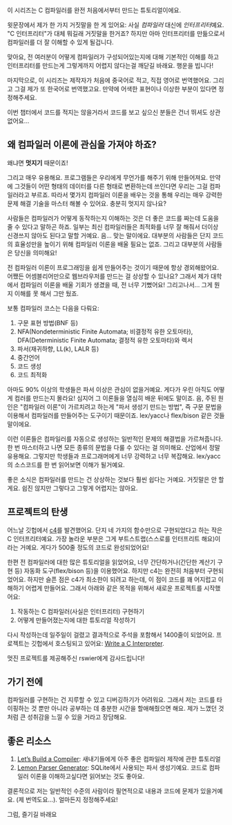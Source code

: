 이 시리즈는 C 컴파일러를 완전 처음에서부터 만드는 튜토리얼이에요.

윗문장에서 제가 한 가지 거짓말을 한 게 있어요: 사실 *컴파일러* 대신에
*인터프리터*예요. "C 인터프리터"가 대체 뭐길래 거짓말을 한거죠? 하지만 아마
인터프리터를 만듦으로서 컴파일러를 더 잘 이해할 수 있게 될겁니다.

맞아요, 전 여러분이 어떻게 컴파일러가 구성되어있는지에 대해 기본적인 이해를 하고
인터프리터를 만드는게 그렇게까지 어렵지 않다는걸 깨닫길 바래요. 행운을 빕니다!

마지막으로, 이 시리즈는 제작자가 처음에 중국어로 적고, 직접 영어로 번역했어요.
그리고 그걸 제가 또 한국어로 번역했고요. 만약에 어색한 표현이나 이상한 부분이
있다면 정정해주세요.

이번 챕터에서 코드를 적지는 않을거라서 코드를 보고 싶으신 분들은 건너 뛰셔도
상관 없어요...

## 왜 컴파일러 이론에 관심을 가져야 하죠?

왜냐면 **멋지기** 때문이죠!

그리고 매우 유용해요. 프로그램들은 우리에게 무언가를 해주기 위해 만들어져요.
만약에 그것들이 어떤 형태의 데이터를 다른 형태로 변환하는데 쓰인다면 우리는 그걸
컴파일러라고 부르죠. 따라서 몇가지 컴파일러 이론을 배우는 것을 통해 우리는
매우 강력한 문제 해결 기술을 마스터 해볼 수 있어요. 충분히 멋지지 않나요?

사람들은 컴파일러가 어떻게 동작하는지 이해하는 것은 더 좋은 코드를 짜는데 도움을
줄 수 있다고 말하곤 하죠. 일부는 최신 컴파일러들은 최적화를 너무 잘 해줘서
더이상 신경쓰지 않아도 된다고 말할 거예요. 음... 맞는 말이에요. 대부분의
사람들은 단지 코드의 효율성만을 높이기 위해 컴파일러 이론을 배울 필요는 없죠.
그리고 대부분의 사람들은 당신을 의미해요!

전 컴파일러 이론이 프로그래밍을 쉽게 만들어주는 것이기 때문에 항상 경외해왔어요.
어쨌든 어셈블리어만으로 웹브라우저를 만드는 걸 상상할 수 있나요? 그래서 제가
대학에서 컴파일러 이론을 배울 기회가 생겼을 때, 전 너무 기뻤어요!
그리고나서... 그게 뭔지 이해를 못 해서 그만 뒀죠.

보통 컴파일러 코스는 다음을 다뤄요:

1. 구문 표현 방법(BNF 등)
2. NFA(Nondeterministic Finite Automata; 비결정적 유한 오토마타),
   DFA(Deterministic Finite Automata; 결정적 유한 오토마타)와 렉서
3. 파서(재귀하향, LL(k), LALR 등)
4. 중간언어
5. 코드 생성
6. 코드 최적화

아마도 90% 이상의 학생들은 파서 이상은 관심이 없을거예요. 게다가 우린 아직도
어떻게 컴러를 만드는지 몰라요! 심지어 그 이론들을 열심히 배운 뒤에도 말이죠.
음, 주된 원인은 "컴파일러 이론"이 가르치려고 하는게
"파서 생성기 만드는 방법", 즉 구문 문법을 이용해서 컴파일러를 만들어주는
도구이기 때문이죠. lex/yacc나 flex/bison 같은 것들 말이에요.

이런 이론들은 컴파일러를 자동으로 생성하는 일반적인 문제의 해결법을
가르쳐줍니다. 한 번 마스터하고 나면 모든 종류의 문법을 다룰 수 있다는 걸
의미해요. 산업에서 정말 유용해요. 그렇지만 학생들과 프로그래머에게 너무 강력하고
너무 복잡해요. lex/yacc의 소스코드를 한 번 읽어보면 이해가 될거예요.

좋은 소식은 컴파일러를 만드는 건 상상하는 것보다 훨씬 쉽다는 거예요. 거짓말은
안 할게요. 쉽진 않지만 그렇다고 그렇게 어렵지는 않아요.

## 프로젝트의 탄생

어느날 깃헙에서 [c4](https://github.com/rswier/c4)를 발견했어요. 단지 네 가지의
함수만으로 구현되었다고 하는 작은 C 인터프리터예요. 가장 놀라운 부분은 그게
부트스트랩(스스로를 인터프리트 해요)이라는 거예요. 게다가 500줄 정도의 코드로
완성되었어요!

한편 전 컴파일러에 대한 많은 튜토리얼을 읽었어요, 너무 간단하거나(간단한 계산기
구현 등) 자동화 도구(flex/bison 등)을 이용했어요. 하지만 c4는 완전히 처음부터
구현되었어요. 하지만 슬픈 점은 c4가 최소한이 되려고 하는데, 이 점이 코드를 꽤
어지럽고 이해하기 어렵게 만들어요. 그래서 아래와 같은 목적을 위해서 새로운
프로젝트를 시작했어요:

1. 작동하는 C 컴파일러(사실은 인터프리터) 구현하기
2. 어떻게 만들어졌는지에 대한 튜토리얼 작성하기

다시 작성하는데 일주일이 걸렸고 결과적으로 주석을 포함해서 1400줄이 되었어요.
프로젝트는 깃헙에서 호스팅되고 있어요:
[Write a C Interpreter](https://github.com/lotabout/write-a-C-interpreter).

멋진 프로젝트를 제공해주신 rswier에게 감사드립니다!

## 가기 전에

컴파일러를 구현하는 건 지루할 수 있고 디버깅하기가 어려워요. 그래서 저는
코드를 타이핑하는 것 뿐만 아니라 공부하는 데 충분한 시간을 할애해줬으면 해요.
제가 느꼈던 것처럼 큰 성취감을 느낄 수 있을 거라고 장담해요.

## 좋은 리소스
1. [Let’s Build a Compiler](http://compilers.iecc.com/crenshaw/): 새내기들에게
   아주 좋은 컴파일러 제작에 관한 튜토리얼
2. [Lemon Parser Generator](http://www.hwaci.com/sw/lemon/): SQLite에서 사용되는
   파서 생성기예요. 코드로 컴파일러 이론을 이해하고싶다면 읽어보는 것도 좋아요.

결론적으로 저는 일반적인 수준의 사람이라 필연적으로 내용과 코드에 문제가
있을거예요. (제 번역도요...). 얼마든지 정정해주세요!

그럼, 즐기길 바래요
